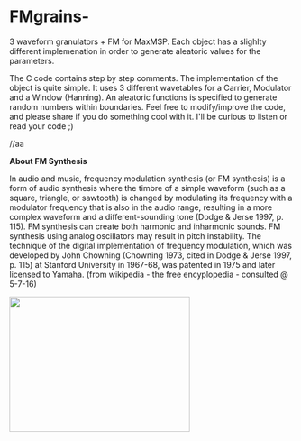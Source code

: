 FMgrains-
=========

3 waveform granulators + FM for MaxMSP. Each object has a slighlty different implemenation in order to generate aleatoric
values for the parameters. 

The C code contains step by step comments. The implementation of the object is quite simple. It uses 3 different wavetables 
for a Carrier, Modulator and a Window (Hanning). An aleatoric functions is specified to generate random numbers within 
boundaries. Feel free to modify/improve the code, and please share if you do something cool with it. I'll be curious to listen or read your code ;)

//aa

**About FM Synthesis**

In audio and music, frequency modulation synthesis (or FM synthesis) is a form of audio synthesis where the timbre of a simple waveform (such as a square, triangle, or sawtooth) is changed by modulating its frequency with a modulator frequency that is also in the audio range, resulting in a more complex waveform and a different-sounding tone (Dodge & Jerse 1997, p. 115). FM synthesis can create both harmonic and inharmonic sounds. FM synthesis using analog oscillators may result in pitch instability. The technique of the digital implementation of frequency modulation, which was developed by John Chowning (Chowning 1973, cited in Dodge & Jerse 1997, p. 115) at Stanford University in 1967-68, was patented in 1975 and later licensed to Yamaha. (from wikipedia - the free encyplopedia - consulted @ 5-7-16)

<img src="https://upload.wikimedia.org/wikipedia/commons/f/fd/Frequencymodulationdemo-td.png" width="320" height="240"></img>


